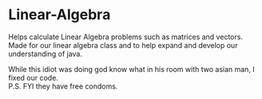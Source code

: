 # Linear-Algebra
Helps calculate Linear Algebra problems such as matrices and vectors.
Made for our linear algebra class and to help expand and develop our understanding of java.

While this idiot was doing god know what in his room with two asian man, I fixed our code.
<br /> P.S. FYI they have free condoms.
